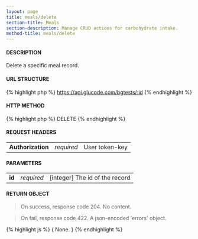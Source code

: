 ```yaml
---
layout: page
title: meals/delete
section-title: Meals
section-description: Manage CRUD actions for carbohydrate intake.
method-title: meals/delete
---
```


#### DESCRIPTION
<p class="message">Delete a specific meal record.</p>

#### URL STRUCTURE
{% highlight php %}
https://api.glucode.com/bgtests/:id
{% endhighlight %}

#### HTTP METHOD
{% highlight php %}
DELETE
{% endhighlight %}

#### REQUEST HEADERS
<table>
  <tbody>
    <tr>
      <td><strong>Authorization</strong></td>
      <td><em>required</em></td>
      <td>User token-key</td>
    </tr>
  </tbody>
</table>

#### PARAMETERS
<table>
  <tbody>
    <tr>
      <td><strong>id</strong></td>
      <td><em>required</em></td>
      <td>[integer] The id of the record</td>
    </tr>
  </tbody>
</table>

#### RETURN OBJECT
>On success, response code 204. No content.

>On fail, response code 422. A json-encoded 'errors' object.

{% highlight js %}
{
None.
}
{% endhighlight %}
